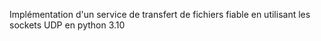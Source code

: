 Implémentation d'un service de transfert de fichiers fiable en utilisant les sockets UDP en python 3.10
